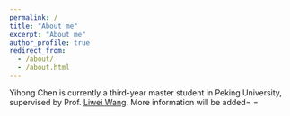 ```yaml
---
permalink: /
title: "About me"
excerpt: "About me"
author_profile: true
redirect_from: 
  - /about/
  - /about.html
---
```


Yihong Chen is currently a third-year master student in Peking University, supervised by Prof.  [Liwei Wang](http://www.liweiwang-pku.com/). More information will be added= =
